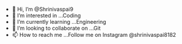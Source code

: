 - 👋 Hi, I’m @Shrinivaspai9
- 👀 I’m interested in ...Coding
- 🌱 I’m currently learning ...Engineering
- 💞️ I’m looking to collaborate on ...Git
- 📫 How to reach me ...Follow me on Instagram @shrinivaspai8182

<!---
Shrinivaspai9/Shrinivaspai9 is a ✨ special ✨ repository because its `README.md` (this file) appears on your GitHub profile.
You can click the Preview link to take a look at your changes.
--->
